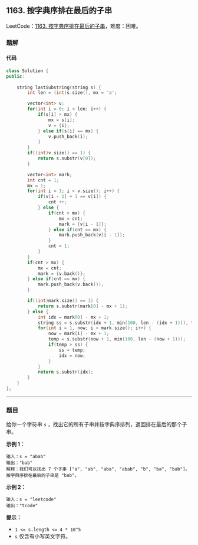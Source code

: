 ## 1163. 按字典序排在最后的子串

LeetCode：[1163. 按字典序排在最后的子串](https://leetcode.cn/problems/last-substring-in-lexicographical-order/)，难度：困难。

### 题解

#### 代码

```c++
class Solution {
public:
    
    string lastSubstring(string s) {
        int len = (int)s.size(), mx = 'a';

        vector<int> v;
        for(int i = 0; i < len; i++) {
            if(s[i] > mx) {
                mx = s[i];
                v = {i};
            } else if(s[i] == mx) {
                v.push_back(i);
            }
        }
        if((int)v.size() == 1) {
            return s.substr(v[0]);
        }

        vector<int> mark;
        int cnt = 1;
        mx = 1;
        for(int i = 1; i < v.size(); i++) {
            if(v[i - 1] + 1 == v[i]) {
                cnt ++;
            } else {
                if(cnt > mx) {
                    mx = cnt;
                    mark = {v[i - 1]};
                } else if(cnt == mx) {
                    mark.push_back(v[i - 1]);
                }
                cnt = 1;
            }
        }
        if(cnt > mx) {
            mx = cnt;
            mark = {v.back()};
        } else if(cnt == mx) {
            mark.push_back(v.back());
        }

        if((int)mark.size() == 1) {
            return s.substr(mark[0] - mx + 1);
        } else {
            int idx = mark[0] - mx + 1;
            string ss = s.substr(idx + 1, min(100, len - (idx + 1))), temp;
            for(int i = 1, now; i < mark.size(); i++) {
                now = mark[i] - mx + 1;
                temp = s.substr(now + 1, min(100, len - (now + 1)));
                if(temp > ss) {
                    ss = temp;
                    idx = now;
                }
            }
            return s.substr(idx);
        }
    }
};
```



---



### 题目

给你一个字符串 `s` ，找出它的所有子串并按字典序排列，返回排在最后的那个子串。

 

**示例 1：**

```
输入：s = "abab"
输出："bab"
解释：我们可以找出 7 个子串 ["a", "ab", "aba", "abab", "b", "ba", "bab"]。按字典序排在最后的子串是 "bab"。
```

**示例 2：**

```
输入：s = "leetcode"
输出："tcode"
```

 

**提示：**

- `1 <= s.length <= 4 * 10^5`
- `s` 仅含有小写英文字符。


